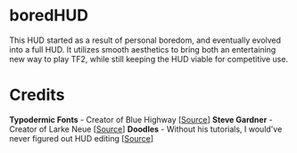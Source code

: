 # boredHUD

This HUD started as a result of personal boredom, and eventually evolved into a full HUD. It utilizes smooth aesthetics to bring both an entertaining new way to play TF2, while still keeping the HUD viable for competitive use.

# Credits

**Typodermic Fonts** - Creator of Blue Highway [[Source](http://www.dafont.com/typodermic.d1705)]
**Steve Gardner** - Creator of Larke Neue [[Source](http://www.dafont.com/steve-gardner.d5188)]
**Doodles** - Without his tutorials, I would've never figured out HUD editing
[[Source](http://doodlesstuff.com/?tutorial=tf2hud)]
